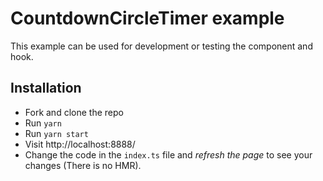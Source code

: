 # CountdownCircleTimer example

This example can be used for development or testing the component and hook.

## Installation

- Fork and clone the repo
- Run `yarn`
- Run `yarn start`
- Visit http://localhost:8888/
- Change the code in the `index.ts` file and _refresh the page_ to see your changes (There is no HMR).
